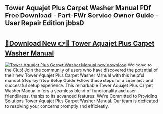 ## Tower Aquajet Plus Carpet Washer Manual PDf Free Download - Part-FWr Service Owner Guide - User Repair Edition jbbsD

# <h2><a href="http://cf29611.oget.top/?id=Tower+Aquajet+Plus+Carpet+Washer+Manual">🔗Download New 👉🔴 Tower Aquajet Plus Carpet Washer Manual</a></h2>

[![Tower Aquajet Plus Carpet Washer Manual new download](https://i.imgur.com/5g1atiW.png)](http://cf29611.oget.top/?id=Tower+Aquajet+Plus+Carpet+Washer+Manual)
Welcome to the Club! Join the community of users who have discovered the potential of their new Tower Aquajet Plus Carpet Washer Manual with this helpful manual. Step-by-Step Setup Guide Follow these steps for a seamless and successful setup experience. This remarkable Tower Aquajet Plus Carpet Washer Manual offers a seamless blend of functionality and user-friendliness, thanks to its advanced features. We're Committed to Providing Solutions Tower Aquajet Plus Carpet Washer Manual. Our team is dedicated to resolving your concerns promptly and efficiently.
